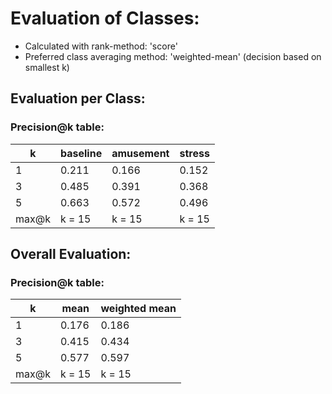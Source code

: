 # Evaluation of Classes: 
* Calculated with rank-method: 'score' 
* Preferred class averaging method: 'weighted-mean' (decision based on smallest k) 
## Evaluation per Class: 
### Precision@k table: 
| k | baseline | amusement | stress |
|---|---|---|---|
| 1 | 0.211 | 0.166 | 0.152 |
| 3 | 0.485 | 0.391 | 0.368 |
| 5 | 0.663 | 0.572 | 0.496 |
| max@k | k = 15 | k = 15 | k = 15 |
## Overall Evaluation: 
### Precision@k table: 
| k | mean | weighted mean |
|---|---|---|
| 1 | 0.176 | 0.186 |
| 3 | 0.415 | 0.434 |
| 5 | 0.577 | 0.597 |
| max@k | k = 15 | k = 15 |

